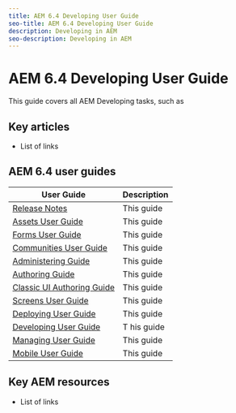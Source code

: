 ```yaml
---
title: AEM 6.4 Developing User Guide
seo-title: AEM 6.4 Developing User Guide
description: Developing in AEM
seo-description: Developing in AEM
---
```


# AEM 6.4 Developing User Guide

This guide covers all AEM Developing tasks, such as 

## Key articles

* List of links

## AEM 6.4 user guides

| User Guide | Description |
|--- |---|
| [Release Notes](home.md)|This guide|
| [Assets User Guide](home.md) | This guide  |
| [Forms User Guide](/help/forms/home.md) | This guide |
| [Communities User Guide](/help/communities/home.md) | This guide  |
| [Administering Guide](/help/sites/administering/using/home.md) | This guide |
| [Authoring Guide](/help/sites/authoring/using/home.md) | This guide |
| [Classic UI Authoring Guide](/help/sites/classic-ui-authoring/using/home.md) | This guide  |
| [Screens User Guide](/help/screens/home.md) | This guide |
| [Deploying User Guide](/help/sites/developing/using/home.md) | This guide  |
| [Developing User Guide](/help/sites/deploying/using/home.md)|T his guide|
| [Managing User Guide](home.md)|This guide |
| [Mobile User Guide](home.md)|This guide |

## Key AEM resources

* List of links